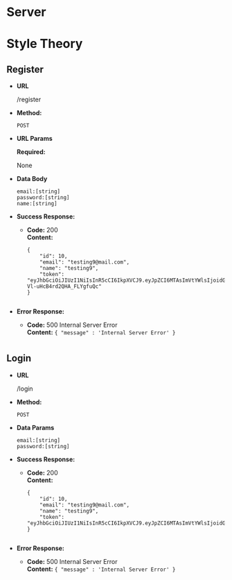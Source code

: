 # Server
# Style Theory
**Register**
----

* **URL**

  /register

* **Method:**

  `POST`

*  **URL Params**

    **Required:**

    None

* **Data Body**

    `email:[string]` <br />
    `password:[string]` <br />
    `name:[string]` <br />

* **Success Response:**

  * **Code:** 200 <br />
    **Content:** 
    ```
    {
        "id": 10,
        "email": "testing9@mail.com",
        "name": "testing9",
        "token": "eyJhbGciOiJIUzI1NiIsInR5cCI6IkpXVCJ9.eyJpZCI6MTAsImVtYWlsIjoidGVzdGluZzlAbWFpbC5jb20iLCJpYXQiOjE1ODM0NzU0MjAsImV4cCI6MTU4MzQ3NTcyMH0.r3IpjH32ug7XKipHuT4-Vl-uHcB4rd2QHA_FLYgfuQc"
    }
 
* **Error Response:**

  * **Code:** 500 Internal Server Error <br />
    **Content:** `{ "message" : 'Internal Server Error' }`
# 
**Login**
----

* **URL**

  /login

* **Method:**

  `POST`

* **Data Params**

    `email:[string]` <br />
    `password:[string]` <br />

* **Success Response:**

  * **Code:** 200 <br />
    **Content:** 
    ```
    {
        "id": 10,
        "email": "testing9@mail.com",
        "name": "testing9",
        "token": "eyJhbGciOiJIUzI1NiIsInR5cCI6IkpXVCJ9.eyJpZCI6MTAsImVtYWlsIjoidGVzdGluZzlAbWFpbC5jb20iLCJpYXQiOjE1ODM0NzU3ODcsImV4cCI6MTU4MzQ3NjA4N30.qvOVrQVsUDVhc3ItUIho4Tn3gwlXAMBPU5xY2Bl9TKY"
    }
 
* **Error Response:**

  * **Code:** 500 Internal Server Error <br />
    **Content:** `{ "message" : 'Internal Server Error' }`